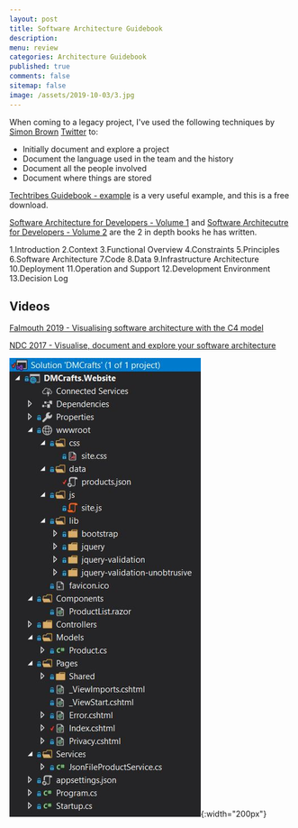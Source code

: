 ```yaml
---
layout: post
title: Software Architecture Guidebook 
description: 
menu: review
categories: Architecture Guidebook 
published: true 
comments: false     
sitemap: false
image: /assets/2019-10-03/3.jpg
---
```


When coming to a legacy project, I've used the following techniques by [Simon Brown](https://simonbrown.je/) [Twitter](https://twitter.com/simonbrown) to:

- Initially document and explore a project
- Document the language used in the team and the history
- Document all the people involved
- Document where things are stored

[Techtribes Guidebook - example](https://leanpub.com/techtribesje) is a very useful example, and this is a free download.  

[Software Architecture for Developers - Volume 1](https://leanpub.com/software-architecture-for-developers) and [Software Architecutre for Developers - Volume 2](https://leanpub.com/visualising-software-architecture) are the 2 in depth books he has written.  

1.Introduction
2.Context
3.Functional Overview
4.Constraints
5.Principles
6.Software Architecture
7.Code
8.Data
9.Infrastructure Architecture
10.Deployment
11.Operation and Support
12.Development Environment
13.Decision Log

## Videos

[Falmouth 2019 - Visualising software architecture with the C4 model](https://www.youtube.com/watch?v=x2-rSnhpw0g&feature=youtu.be)

[NDC 2017 - Visualise, document and explore your software architecture](https://www.youtube.com/watch?v=Ym9nhVZs89o)  

![alt text](/assets/2019-10-03/5.jpg "Files"){:width="200px"}
